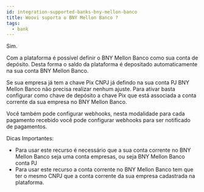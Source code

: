```yaml
---
id: integration-supported-banks-bny-mellon-banco
title: Woovi suporta o BNY Mellon Banco ?
tags:
  - bank
---
```


Sim.

Com a plataforma é possível definir o BNY Mellon Banco como sua conta de depósito. Desta forma o saldo da plataforma é depositado automaticamente na sua conta BNY Mellon Banco.

Se sua empresa já tem a chave Pix CNPJ já defindo na sua conta PJ BNY Mellon Banco não precisa realizar nenhum ajuste. Para ativar basta configurar como chave de depósito a chave Pix que está associada a conta corrente da sua empresa no BNY Mellon Banco.

Você também pode configurar webhooks, nesta modalidade para cada pagamento recebido você pode configurar webhooks para ser notificado de pagamentos.

Dicas Importantes:

- Para usar este recurso é necessário que a sua conta corrente no BNY Mellon Banco seja uma conta empresas, ou seja BNY Mellon Banco conta PJ
- Para usar este recurso a conta corrente no BNY Mellon Banco tem que ter o mesmo CNPJ que a conta corrente da sua empresa cadastrada na plataforma.

